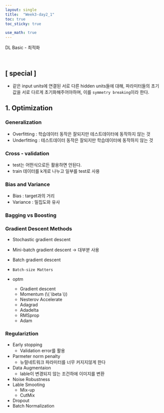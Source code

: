 ```yaml
---
layout: single
title:  "Week3-day2_1"
toc: true
toc_sticky: true

use_math: true
---
```


DL Basic - 최적화

<br>

## [ special ]
- 같은 input units에 연결된 서로 다른 hidden units들에 대해, 파라미터들의 초기값을 서로 다르게 초기화해주어야하며, 이를 `symmetry breaking`이라 한다.

## 1. Optimization

### Generalization
- Overfitting : 학습데이터 동작은 잘되지만 테스트데이터에 동작하지 않는 것 
- Underfitting : 테스트데이터 동작은 잘되지만 학습데이터에 동작하지 않는 것

### Cross - validation
- test는 어떤식으로든 활용하면 안된다.
- train 데이터를 k개로 나누고 일부를 test로 사용

### Bias and Variance
- Bias : target과의 거리
- Variance : 밀집도와 유사

### Bagging vs Boosting


### Gradient Descent Methods
- Stochastic gradient descent
- Mini-batch gradient descent -> 대부분 사용
- Batch gradient descent

- `Batch-size Matters`

- optm
    - Gradient descent
    - Momentum (\\( \beta \\))
    - Nesterov Accelerate
    - Adagrad
    - Adadelta
    - RMSprop
    - Adam
    
### Regulariztion
- Early stopping
    - Validation error를 활용
- Parmeter norm penalty
    - 뉴럴네트워크 파라미터를 너무 커지지않게 한다
- Data Augmentaion
    - lable이 변경되지 않는 조건하에 이미지를 변환
- Noise Robustness
- Lable Smooting
    - Mix-up
    - CutMix
- Dropout
- Batch Normalization
